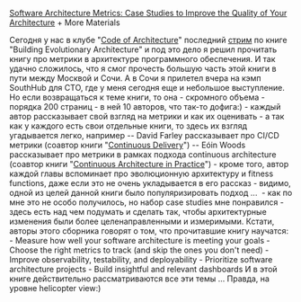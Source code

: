 
[Software Architecture Metrics: Case Studies to Improve the Quality of Your Architecture](https://www.amazon.com/Software-Architecture-Metrics-Studies-Improve/dp/1098112237) + More Materials

Сегодня у нас в клубе "[Code of Architecture](https://t.me/its_reading_club)" последний [стрим](https://t.me/book_cube/1194) по книге "Building Evolutionary Architecture" и под это дело я решил прочитать книгу про метрики в архитектуре программного обеспечения. И так удачно сложилось, что я смог прочесть большую часть этой книги в пути между Москвой и Сочи. А в Сочи я прилетел вчера на кэмп SouthHub для CTO, где у меня сегодня еще и небольшое выступление.  Но если возвращаться к теме книги, то она - скромного объема - порядка 200 страниц - в ней 10 авторов, что так-то дофига:) - каждый автор рассказывает свой взгляд на метрики и как их оценивать - а так как у каждого есть свои отдельные книги, то здесь их взгляд угадывается легко, например -- David Farley рассказывает про CI/CD метрики (соавтор книги "[Continuous Delivery](https://t.me/book_cube/1026)") -- Eóin Woods рассказывает про метрики в рамках подхода continuous architecture (соавтор книги "[Continuous Architecture in Practice](https://t.me/book_cube/1188)") - кроме того, автор каждой главы вспоминает про эволюционную архитектуру и fitness functions, даже если это не очень укладывается в его рассказ - видимо, одной из целей данной книги было популяризировать подход ...  - как по мне это не особо получилось, но набор case studies мне понравился - здесь есть над чем подумать и сделать так, чтобы архитектурные изменения были более целенаправленными и измеримыми. Кстати, авторы этого сборника говорят о том, что прочитавшие книгу научатся: - Measure how well your software architecture is meeting your goals - Choose the right metrics to track (and skip the ones you don't need) - Improve observability, testability, and deployability - Prioritize software architecture projects - Build insightful and relevant dashboards И в этой книге действительно рассматриваются все эти темы ... Правда, на уровне helicopter view:)